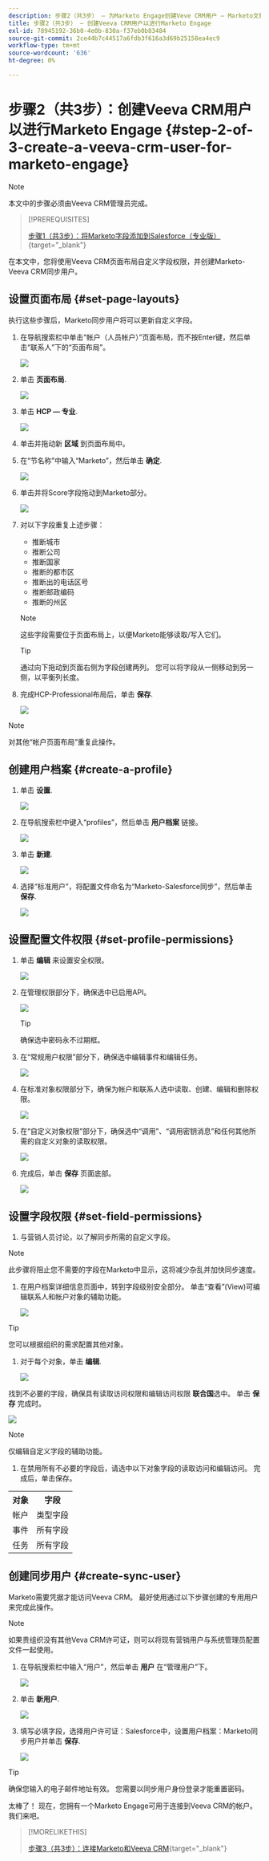 ```yaml
---
description: 步骤2（共3步） — 为Marketo Engage创建Veve CRM用户 — Marketo文档 — 产品文档
title: 步骤2（共3步） — 创建Veeva CRM用户以进行Marketo Engage
exl-id: 78945192-36b0-4e0b-830a-f37eb0b83484
source-git-commit: 2ce44b7c44517a6fdb3f616a3d69b25158ea4ec9
workflow-type: tm+mt
source-wordcount: '636'
ht-degree: 0%

---
```


# 步骤2（共3步）：创建Veeva CRM用户以进行Marketo Engage {#step-2-of-3-create-a-veeva-crm-user-for-marketo-engage}

>[!NOTE]
>
>本文中的步骤必须由Veeva CRM管理员完成。

>[!PREREQUISITES]
>
>[步骤1（共3步）：将Marketo字段添加到Salesforce（专业版）](/help/marketo/product-docs/crm-sync/veeva-crm-sync/setup/step-1-of-3-add-marketo-fields-to-veeva-crm.md){target=&quot;_blank&quot;}

在本文中，您将使用Veeva CRM页面布局自定义字段权限，并创建Marketo-Veeva CRM同步用户。

## 设置页面布局 {#set-page-layouts}

执行这些步骤后，Marketo同步用户将可以更新自定义字段。

1. 在导航搜索栏中单击“帐户（人员帐户）”页面布局，而不按Enter键，然后单击“联系人”下的“页面布局”。

   ![](assets/step-2-of-3-create-a-veeva-crm-user-1.png)

1. 单击 **页面布局**.

   ![](assets/step-2-of-3-create-a-veeva-crm-user-2.png)

1. 单击 **HCP — 专业**.

   ![](assets/step-2-of-3-create-a-veeva-crm-user-3.png)

1. 单击并拖动新 **区域** 到页面布局中。

1. 在“节名称”中输入“Marketo”，然后单击 **确定**.

   ![](assets/step-2-of-3-create-a-veeva-crm-user-4.png)

1. 单击并将Score字段拖动到Marketo部分。

   ![](assets/step-2-of-3-create-a-veeva-crm-user-5.png)

1. 对以下字段重复上述步骤：

   * 推断城市
   * 推断公司
   * 推断国家
   * 推断的都市区
   * 推断出的电话区号
   * 推断邮政编码
   * 推断的州区

   >[!NOTE]
   >
   >这些字段需要位于页面布局上，以便Marketo能够读取/写入它们。

   >[!TIP]
   >
   >通过向下拖动到页面右侧为字段创建两列。 您可以将字段从一侧移动到另一侧，以平衡列长度。

1. 完成HCP-Professional布局后，单击 **保存**.

   ![](assets/step-2-of-3-create-a-veeva-crm-user-6.png)

>[!NOTE]
>
>对其他“帐户页面布局”重复此操作。

## 创建用户档案 {#create-a-profile}

1. 单击 **设置**.

   ![](assets/step-2-of-3-create-a-veeva-crm-user-7.png)

1. 在导航搜索栏中键入“profiles”，然后单击 **用户档案** 链接。

   ![](assets/step-2-of-3-create-a-veeva-crm-user-8.png)

1. 单击 **新建**.

   ![](assets/step-2-of-3-create-a-veeva-crm-user-9.png)

1. 选择“标准用户”，将配置文件命名为“Marketo-Salesforce同步”，然后单击 **保存**.

   ![](assets/step-2-of-3-create-a-veeva-crm-user-10.png)

## 设置配置文件权限 {#set-profile-permissions}

1. 单击 **编辑** 来设置安全权限。

   ![](assets/step-2-of-3-create-a-veeva-crm-user-11.png)

1. 在管理权限部分下，确保选中已启用API。

   ![](assets/step-2-of-3-create-a-veeva-crm-user-12.png)

   >[!TIP]
   >
   >确保选中密码永不过期框。

1. 在“常规用户权限”部分下，确保选中编辑事件和编辑任务。

   ![](assets/step-2-of-3-create-a-veeva-crm-user-13.png)

1. 在标准对象权限部分下，确保为帐户和联系人选中读取、创建、编辑和删除权限。

   ![](assets/step-2-of-3-create-a-veeva-crm-user-14.png)

1. 在“自定义对象权限”部分下，确保选中“调用”、“调用密钥消息”和任何其他所需的自定义对象的读取权限。

   ![](assets/step-2-of-3-create-a-veeva-crm-user-15.png)

1. 完成后，单击 **保存** 页面底部。

   ![](assets/step-2-of-3-create-a-veeva-crm-user-16.png)

## 设置字段权限 {#set-field-permissions}

1. 与营销人员讨论，以了解同步所需的自定义字段。

>[!NOTE]
>
>此步骤将阻止您不需要的字段在Marketo中显示，这将减少杂乱并加快同步速度。

1. 在用户档案详细信息页面中，转到字段级别安全部分。 单击“查看”(View)可编辑联系人和帐户对象的辅助功能。

   ![](assets/step-2-of-3-create-a-veeva-crm-user-17.png)

>[!TIP]
>
>您可以根据组织的需求配置其他对象。

1. 对于每个对象，单击 **编辑**.

   ![](assets/step-2-of-3-create-a-veeva-crm-user-18.png)

找到不必要的字段，确保具有读取访问权限和编辑访问权限 **联合国**&#x200B;选中。 单击 **保存** 完成时。

![](assets/step-2-of-3-create-a-veeva-crm-user-19.png)

>[!NOTE]
>
>仅编辑自定义字段的辅助功能。

1. 在禁用所有不必要的字段后，请选中以下对象字段的读取访问和编辑访问。 完成后，单击保存。

<table>
 <tbody>
  <tr>
   <th>对象
   <th>字段
  </tr>
  <tr>
   <td>帐户</td>
   <td>类型字段</td>
  </tr>
  <tr>
   <td>事件</td>
   <td>所有字段</td>
  </tr>
  <tr>
   <td>任务</td>
   <td>所有字段</td>
  </tr>
 </tbody>
</table>

## 创建同步用户 {#create-sync-user}

Marketo需要凭据才能访问Veeva CRM。 最好使用通过以下步骤创建的专用用户来完成此操作。

>[!NOTE]
>
>如果贵组织没有其他Veva CRM许可证，则可以将现有营销用户与系统管理员配置文件一起使用。

1. 在导航搜索栏中输入“用户”，然后单击 **用户** 在“管理用户”下。

   ![](assets/step-2-of-3-create-a-veeva-crm-user-20.png)

1. 单击 **新用户**.

   ![](assets/step-2-of-3-create-a-veeva-crm-user-21.png)

1. 填写必填字段，选择用户许可证：Salesforce中，设置用户档案：Marketo同步用户并单击 **保存**.

   ![](assets/step-2-of-3-create-a-veeva-crm-user-22.png)

>[!TIP]
>
>确保您输入的电子邮件地址有效。 您需要以同步用户身份登录才能重置密码。

太棒了！ 现在，您拥有一个Marketo Engage可用于连接到Veeva CRM的帐户。 我们来吧。

>[!MORELIKETHIS]
>
>[步骤3（共3步）：连接Marketo和Veeva CRM](/help/marketo/product-docs/crm-sync/veeva-crm-sync/setup/step-3-of-3-connect-marketo-engage-and-veeva-crm.md){target=&quot;_blank&quot;}
